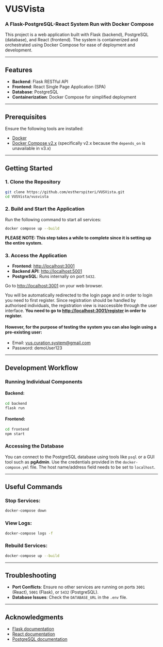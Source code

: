 # VUSVista

### A Flask-PostgreSQL-React System Run with Docker Compose

This project is a web application built with Flask (backend), PostgreSQL (database), and React (frontend). The system is containerized and orchestrated using Docker Compose for ease of deployment and development.

---

## Features

- **Backend**: Flask RESTful API
- **Frontend**: React Single Page Application (SPA)
- **Database**: PostgreSQL
- **Containerization**: Docker Compose for simplified deployment

---

## Prerequisites

Ensure the following tools are installed:

- [Docker](https://www.docker.com/)
- [Docker Compose v2.x](https://docs.docker.com/compose/)
(specifically v2.x because the `depends_on` is unavailable in v3.x)
---

## Getting Started

### 1. Clone the Repository

```bash
git clone https://github.com/estherspiteri/VUSVista.git
cd VUSVista/vusvista
```
### 2. Build and Start the Application

Run the following command to start all services:

```bash
docker compose up --build
```
<b>PLEASE NOTE: This step takes a while to complete since it is setting up the entire system.</b>

### 3. Access the Application

- **Frontend**: [http://localhost:3001](http://localhost:3001)
- **Backend API**: [http://localhost:5001](http://localhost:5001)
- **PostgreSQL**: Runs internally on port `5432`.

Go to [http://localhost:3001](http://localhost:3001) on your web browser.

You will be automatically redirected to the login page and in order to login you need to first register.
Since registration should be handled by authorised individuals, the registration view is inaccessible through the user interface.
<b>You need to go to [http://localhost:3001/register](http://localhost:3001/register) in order to register.</b>

#### However, for the purpose of testing the system you can also login using a pre-existing user:</br>
- Email: vus.curation.system@gmail.com</br>
- Password: demoUser123

---

## Development Workflow

### Running Individual Components

#### Backend:

```bash
cd backend
flask run
```

#### Frontend:

```bash
cd frontend
npm start
```

### Accessing the Database

You can connect to the PostgreSQL database using tools like `psql` or a GUI tool such as **pgAdmin**. Use the credentials provided in the `docker-compose.yml` file. The host name/address field needs to be set to `localhost`.

---

## Useful Commands

### Stop Services:

```bash
docker-compose down
```

### View Logs:

```bash
docker-compose logs -f
```

### Rebuild Services:

```bash
docker-compose up --build
```

---

## Troubleshooting

- **Port Conflicts**: Ensure no other services are running on ports `3001` (React), `5001` (Flask), or `5432` (PostgreSQL).
- **Database Issues**: Check the `DATABASE_URL` in the `.env` file.


---

## Acknowledgments

- [Flask documentation](https://flask.palletsprojects.com/)
- [React documentation](https://reactjs.org/)
- [PostgreSQL documentation](https://www.postgresql.org/docs/)

